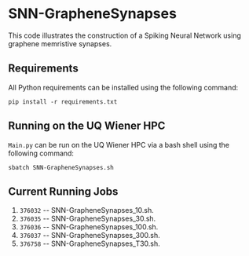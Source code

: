 # SNN-GrapheneSynapses

This code illustrates the construction of a Spiking Neural Network using graphene memristive synapses.

## Requirements

All Python requirements can be installed using the following command:

```
pip install -r requirements.txt
```

## Running on the UQ Wiener HPC

`Main.py` can be run on the UQ Wiener HPC via a bash shell using the following command:

```
sbatch SNN-GrapheneSynapses.sh
```

## Current Running Jobs
1. `376032` -- SNN-GrapheneSynapses_10.sh.
2. `376035` -- SNN-GrapheneSynapses_30.sh.
3. `376036` -- SNN-GrapheneSynapses_100.sh.
4. `376037` -- SNN-GrapheneSynapses_300.sh.
5. `376758` -- SNN-GrapheneSynapses_T30.sh.
